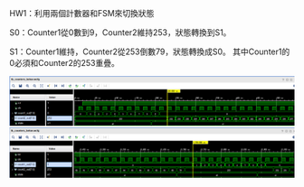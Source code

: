 HW1：利用兩個計數器和FSM來切換狀態

S0：Counter1從0數到9，Counter2維持253，狀態轉換到S1。

S1：Counter1維持，Counter2從253倒數79，狀態轉換成S0。
其中Counter1的0必須和Counter2的253重疊。


![PIC1](https://github.com/hank921109/114-1_FPGA_Project_Training/blob/main/HW1_TwoCounter/picture1.png)
![PIC2](https://github.com/hank921109/114-1_FPGA_Project_Training/blob/main/HW1_TwoCounter/picture2.png)
